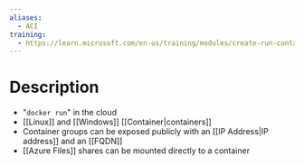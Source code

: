 ```yaml
---
aliases:
  - ACI
training:
  - https://learn.microsoft.com/en-us/training/modules/create-run-container-images-azure-container-instances/
---
```

# Description
- "`docker run`" in the cloud
- [[Linux]] and [[Windows]] [[Container|containers]]
- Container groups can be exposed publicly with an [[IP Address|IP address]] and an [[FQDN]]
- [[Azure Files]] shares can be mounted directly to a container